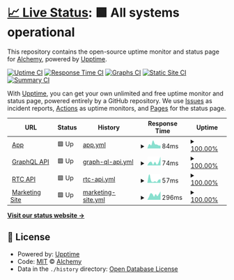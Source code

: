 # [📈 Live Status](https://status.alchemyrpg.com): <!--live status--> **🟩 All systems operational**

This repository contains the open-source uptime monitor and status page for [Alchemy](https://alchemyrpg.com), powered by [Upptime](https://github.com/upptime/upptime).

[![Uptime CI](https://github.com/alchemyrpg/upptime/workflows/Uptime%20CI/badge.svg)](https://github.com/alchemyrpg/upptime/actions?query=workflow%3A%22Uptime+CI%22)
[![Response Time CI](https://github.com/alchemyrpg/upptime/workflows/Response%20Time%20CI/badge.svg)](https://github.com/alchemyrpg/upptime/actions?query=workflow%3A%22Response+Time+CI%22)
[![Graphs CI](https://github.com/alchemyrpg/upptime/workflows/Graphs%20CI/badge.svg)](https://github.com/alchemyrpg/upptime/actions?query=workflow%3A%22Graphs+CI%22)
[![Static Site CI](https://github.com/alchemyrpg/upptime/workflows/Static%20Site%20CI/badge.svg)](https://github.com/alchemyrpg/upptime/actions?query=workflow%3A%22Static+Site+CI%22)
[![Summary CI](https://github.com/alchemyrpg/upptime/workflows/Summary%20CI/badge.svg)](https://github.com/alchemyrpg/upptime/actions?query=workflow%3A%22Summary+CI%22)

With [Upptime](https://upptime.js.org), you can get your own unlimited and free uptime monitor and status page, powered entirely by a GitHub repository. We use [Issues](https://github.com/alchemyrpg/upptime/issues) as incident reports, [Actions](https://github.com/alchemyrpg/upptime/actions) as uptime monitors, and [Pages](https://status.alchemyrpg.com) for the status page.

<!--start: status pages-->
<!-- This summary is generated by Upptime (https://github.com/upptime/upptime) -->
<!-- Do not edit this manually, your changes will be overwritten -->
<!-- prettier-ignore -->
| URL | Status | History | Response Time | Uptime |
| --- | ------ | ------- | ------------- | ------ |
| <img alt="" src="https://app.alchemyrpg.com/favicon-120.png" height="13"> [App](https://app.alchemyrpg.com) | 🟩 Up | [app.yml](https://github.com/alchemyrpg/upptime/commits/HEAD/history/app.yml) | <details><summary><img alt="Response time graph" src="./graphs/app/response-time-week.png" height="20"> 84ms</summary><br><a href="https://status.alchemyrpg.com/history/app"><img alt="Response time 107" src="https://img.shields.io/endpoint?url=https%3A%2F%2Fraw.githubusercontent.com%2Falchemyrpg%2Fupptime%2FHEAD%2Fapi%2Fapp%2Fresponse-time.json"></a><br><a href="https://status.alchemyrpg.com/history/app"><img alt="24-hour response time 57" src="https://img.shields.io/endpoint?url=https%3A%2F%2Fraw.githubusercontent.com%2Falchemyrpg%2Fupptime%2FHEAD%2Fapi%2Fapp%2Fresponse-time-day.json"></a><br><a href="https://status.alchemyrpg.com/history/app"><img alt="7-day response time 84" src="https://img.shields.io/endpoint?url=https%3A%2F%2Fraw.githubusercontent.com%2Falchemyrpg%2Fupptime%2FHEAD%2Fapi%2Fapp%2Fresponse-time-week.json"></a><br><a href="https://status.alchemyrpg.com/history/app"><img alt="30-day response time 104" src="https://img.shields.io/endpoint?url=https%3A%2F%2Fraw.githubusercontent.com%2Falchemyrpg%2Fupptime%2FHEAD%2Fapi%2Fapp%2Fresponse-time-month.json"></a><br><a href="https://status.alchemyrpg.com/history/app"><img alt="1-year response time 109" src="https://img.shields.io/endpoint?url=https%3A%2F%2Fraw.githubusercontent.com%2Falchemyrpg%2Fupptime%2FHEAD%2Fapi%2Fapp%2Fresponse-time-year.json"></a></details> | <details><summary><a href="https://status.alchemyrpg.com/history/app">100.00%</a></summary><a href="https://status.alchemyrpg.com/history/app"><img alt="All-time uptime 100.00%" src="https://img.shields.io/endpoint?url=https%3A%2F%2Fraw.githubusercontent.com%2Falchemyrpg%2Fupptime%2FHEAD%2Fapi%2Fapp%2Fuptime.json"></a><br><a href="https://status.alchemyrpg.com/history/app"><img alt="24-hour uptime 100.00%" src="https://img.shields.io/endpoint?url=https%3A%2F%2Fraw.githubusercontent.com%2Falchemyrpg%2Fupptime%2FHEAD%2Fapi%2Fapp%2Fuptime-day.json"></a><br><a href="https://status.alchemyrpg.com/history/app"><img alt="7-day uptime 100.00%" src="https://img.shields.io/endpoint?url=https%3A%2F%2Fraw.githubusercontent.com%2Falchemyrpg%2Fupptime%2FHEAD%2Fapi%2Fapp%2Fuptime-week.json"></a><br><a href="https://status.alchemyrpg.com/history/app"><img alt="30-day uptime 100.00%" src="https://img.shields.io/endpoint?url=https%3A%2F%2Fraw.githubusercontent.com%2Falchemyrpg%2Fupptime%2FHEAD%2Fapi%2Fapp%2Fuptime-month.json"></a><br><a href="https://status.alchemyrpg.com/history/app"><img alt="1-year uptime 100.00%" src="https://img.shields.io/endpoint?url=https%3A%2F%2Fraw.githubusercontent.com%2Falchemyrpg%2Fupptime%2FHEAD%2Fapi%2Fapp%2Fuptime-year.json"></a></details>
| <img alt="" src="https://app.alchemyrpg.com/favicon-120.png" height="13"> [GraphQL API](https://app.alchemyrpg.com/api/graphql/health) | 🟩 Up | [graph-ql-api.yml](https://github.com/alchemyrpg/upptime/commits/HEAD/history/graph-ql-api.yml) | <details><summary><img alt="Response time graph" src="./graphs/graph-ql-api/response-time-week.png" height="20"> 74ms</summary><br><a href="https://status.alchemyrpg.com/history/graph-ql-api"><img alt="Response time 223" src="https://img.shields.io/endpoint?url=https%3A%2F%2Fraw.githubusercontent.com%2Falchemyrpg%2Fupptime%2FHEAD%2Fapi%2Fgraph-ql-api%2Fresponse-time.json"></a><br><a href="https://status.alchemyrpg.com/history/graph-ql-api"><img alt="24-hour response time 197" src="https://img.shields.io/endpoint?url=https%3A%2F%2Fraw.githubusercontent.com%2Falchemyrpg%2Fupptime%2FHEAD%2Fapi%2Fgraph-ql-api%2Fresponse-time-day.json"></a><br><a href="https://status.alchemyrpg.com/history/graph-ql-api"><img alt="7-day response time 74" src="https://img.shields.io/endpoint?url=https%3A%2F%2Fraw.githubusercontent.com%2Falchemyrpg%2Fupptime%2FHEAD%2Fapi%2Fgraph-ql-api%2Fresponse-time-week.json"></a><br><a href="https://status.alchemyrpg.com/history/graph-ql-api"><img alt="30-day response time 115" src="https://img.shields.io/endpoint?url=https%3A%2F%2Fraw.githubusercontent.com%2Falchemyrpg%2Fupptime%2FHEAD%2Fapi%2Fgraph-ql-api%2Fresponse-time-month.json"></a><br><a href="https://status.alchemyrpg.com/history/graph-ql-api"><img alt="1-year response time 203" src="https://img.shields.io/endpoint?url=https%3A%2F%2Fraw.githubusercontent.com%2Falchemyrpg%2Fupptime%2FHEAD%2Fapi%2Fgraph-ql-api%2Fresponse-time-year.json"></a></details> | <details><summary><a href="https://status.alchemyrpg.com/history/graph-ql-api">100.00%</a></summary><a href="https://status.alchemyrpg.com/history/graph-ql-api"><img alt="All-time uptime 99.99%" src="https://img.shields.io/endpoint?url=https%3A%2F%2Fraw.githubusercontent.com%2Falchemyrpg%2Fupptime%2FHEAD%2Fapi%2Fgraph-ql-api%2Fuptime.json"></a><br><a href="https://status.alchemyrpg.com/history/graph-ql-api"><img alt="24-hour uptime 100.00%" src="https://img.shields.io/endpoint?url=https%3A%2F%2Fraw.githubusercontent.com%2Falchemyrpg%2Fupptime%2FHEAD%2Fapi%2Fgraph-ql-api%2Fuptime-day.json"></a><br><a href="https://status.alchemyrpg.com/history/graph-ql-api"><img alt="7-day uptime 100.00%" src="https://img.shields.io/endpoint?url=https%3A%2F%2Fraw.githubusercontent.com%2Falchemyrpg%2Fupptime%2FHEAD%2Fapi%2Fgraph-ql-api%2Fuptime-week.json"></a><br><a href="https://status.alchemyrpg.com/history/graph-ql-api"><img alt="30-day uptime 100.00%" src="https://img.shields.io/endpoint?url=https%3A%2F%2Fraw.githubusercontent.com%2Falchemyrpg%2Fupptime%2FHEAD%2Fapi%2Fgraph-ql-api%2Fuptime-month.json"></a><br><a href="https://status.alchemyrpg.com/history/graph-ql-api"><img alt="1-year uptime 100.00%" src="https://img.shields.io/endpoint?url=https%3A%2F%2Fraw.githubusercontent.com%2Falchemyrpg%2Fupptime%2FHEAD%2Fapi%2Fgraph-ql-api%2Fuptime-year.json"></a></details>
| <img alt="" src="https://app.alchemyrpg.com/favicon-120.png" height="13"> [RTC API](https://app.alchemyrpg.com/api/journal/health) | 🟩 Up | [rtc-api.yml](https://github.com/alchemyrpg/upptime/commits/HEAD/history/rtc-api.yml) | <details><summary><img alt="Response time graph" src="./graphs/rtc-api/response-time-week.png" height="20"> 57ms</summary><br><a href="https://status.alchemyrpg.com/history/rtc-api"><img alt="Response time 106" src="https://img.shields.io/endpoint?url=https%3A%2F%2Fraw.githubusercontent.com%2Falchemyrpg%2Fupptime%2FHEAD%2Fapi%2Frtc-api%2Fresponse-time.json"></a><br><a href="https://status.alchemyrpg.com/history/rtc-api"><img alt="24-hour response time 70" src="https://img.shields.io/endpoint?url=https%3A%2F%2Fraw.githubusercontent.com%2Falchemyrpg%2Fupptime%2FHEAD%2Fapi%2Frtc-api%2Fresponse-time-day.json"></a><br><a href="https://status.alchemyrpg.com/history/rtc-api"><img alt="7-day response time 57" src="https://img.shields.io/endpoint?url=https%3A%2F%2Fraw.githubusercontent.com%2Falchemyrpg%2Fupptime%2FHEAD%2Fapi%2Frtc-api%2Fresponse-time-week.json"></a><br><a href="https://status.alchemyrpg.com/history/rtc-api"><img alt="30-day response time 87" src="https://img.shields.io/endpoint?url=https%3A%2F%2Fraw.githubusercontent.com%2Falchemyrpg%2Fupptime%2FHEAD%2Fapi%2Frtc-api%2Fresponse-time-month.json"></a><br><a href="https://status.alchemyrpg.com/history/rtc-api"><img alt="1-year response time 97" src="https://img.shields.io/endpoint?url=https%3A%2F%2Fraw.githubusercontent.com%2Falchemyrpg%2Fupptime%2FHEAD%2Fapi%2Frtc-api%2Fresponse-time-year.json"></a></details> | <details><summary><a href="https://status.alchemyrpg.com/history/rtc-api">100.00%</a></summary><a href="https://status.alchemyrpg.com/history/rtc-api"><img alt="All-time uptime 100.00%" src="https://img.shields.io/endpoint?url=https%3A%2F%2Fraw.githubusercontent.com%2Falchemyrpg%2Fupptime%2FHEAD%2Fapi%2Frtc-api%2Fuptime.json"></a><br><a href="https://status.alchemyrpg.com/history/rtc-api"><img alt="24-hour uptime 100.00%" src="https://img.shields.io/endpoint?url=https%3A%2F%2Fraw.githubusercontent.com%2Falchemyrpg%2Fupptime%2FHEAD%2Fapi%2Frtc-api%2Fuptime-day.json"></a><br><a href="https://status.alchemyrpg.com/history/rtc-api"><img alt="7-day uptime 100.00%" src="https://img.shields.io/endpoint?url=https%3A%2F%2Fraw.githubusercontent.com%2Falchemyrpg%2Fupptime%2FHEAD%2Fapi%2Frtc-api%2Fuptime-week.json"></a><br><a href="https://status.alchemyrpg.com/history/rtc-api"><img alt="30-day uptime 100.00%" src="https://img.shields.io/endpoint?url=https%3A%2F%2Fraw.githubusercontent.com%2Falchemyrpg%2Fupptime%2FHEAD%2Fapi%2Frtc-api%2Fuptime-month.json"></a><br><a href="https://status.alchemyrpg.com/history/rtc-api"><img alt="1-year uptime 100.00%" src="https://img.shields.io/endpoint?url=https%3A%2F%2Fraw.githubusercontent.com%2Falchemyrpg%2Fupptime%2FHEAD%2Fapi%2Frtc-api%2Fuptime-year.json"></a></details>
| <img alt="" src="https://app.alchemyrpg.com/favicon-120.png" height="13"> [Marketing Site](https://alchemyrpg.com) | 🟩 Up | [marketing-site.yml](https://github.com/alchemyrpg/upptime/commits/HEAD/history/marketing-site.yml) | <details><summary><img alt="Response time graph" src="./graphs/marketing-site/response-time-week.png" height="20"> 296ms</summary><br><a href="https://status.alchemyrpg.com/history/marketing-site"><img alt="Response time 347" src="https://img.shields.io/endpoint?url=https%3A%2F%2Fraw.githubusercontent.com%2Falchemyrpg%2Fupptime%2FHEAD%2Fapi%2Fmarketing-site%2Fresponse-time.json"></a><br><a href="https://status.alchemyrpg.com/history/marketing-site"><img alt="24-hour response time 473" src="https://img.shields.io/endpoint?url=https%3A%2F%2Fraw.githubusercontent.com%2Falchemyrpg%2Fupptime%2FHEAD%2Fapi%2Fmarketing-site%2Fresponse-time-day.json"></a><br><a href="https://status.alchemyrpg.com/history/marketing-site"><img alt="7-day response time 296" src="https://img.shields.io/endpoint?url=https%3A%2F%2Fraw.githubusercontent.com%2Falchemyrpg%2Fupptime%2FHEAD%2Fapi%2Fmarketing-site%2Fresponse-time-week.json"></a><br><a href="https://status.alchemyrpg.com/history/marketing-site"><img alt="30-day response time 347" src="https://img.shields.io/endpoint?url=https%3A%2F%2Fraw.githubusercontent.com%2Falchemyrpg%2Fupptime%2FHEAD%2Fapi%2Fmarketing-site%2Fresponse-time-month.json"></a><br><a href="https://status.alchemyrpg.com/history/marketing-site"><img alt="1-year response time 345" src="https://img.shields.io/endpoint?url=https%3A%2F%2Fraw.githubusercontent.com%2Falchemyrpg%2Fupptime%2FHEAD%2Fapi%2Fmarketing-site%2Fresponse-time-year.json"></a></details> | <details><summary><a href="https://status.alchemyrpg.com/history/marketing-site">100.00%</a></summary><a href="https://status.alchemyrpg.com/history/marketing-site"><img alt="All-time uptime 100.00%" src="https://img.shields.io/endpoint?url=https%3A%2F%2Fraw.githubusercontent.com%2Falchemyrpg%2Fupptime%2FHEAD%2Fapi%2Fmarketing-site%2Fuptime.json"></a><br><a href="https://status.alchemyrpg.com/history/marketing-site"><img alt="24-hour uptime 100.00%" src="https://img.shields.io/endpoint?url=https%3A%2F%2Fraw.githubusercontent.com%2Falchemyrpg%2Fupptime%2FHEAD%2Fapi%2Fmarketing-site%2Fuptime-day.json"></a><br><a href="https://status.alchemyrpg.com/history/marketing-site"><img alt="7-day uptime 100.00%" src="https://img.shields.io/endpoint?url=https%3A%2F%2Fraw.githubusercontent.com%2Falchemyrpg%2Fupptime%2FHEAD%2Fapi%2Fmarketing-site%2Fuptime-week.json"></a><br><a href="https://status.alchemyrpg.com/history/marketing-site"><img alt="30-day uptime 100.00%" src="https://img.shields.io/endpoint?url=https%3A%2F%2Fraw.githubusercontent.com%2Falchemyrpg%2Fupptime%2FHEAD%2Fapi%2Fmarketing-site%2Fuptime-month.json"></a><br><a href="https://status.alchemyrpg.com/history/marketing-site"><img alt="1-year uptime 100.00%" src="https://img.shields.io/endpoint?url=https%3A%2F%2Fraw.githubusercontent.com%2Falchemyrpg%2Fupptime%2FHEAD%2Fapi%2Fmarketing-site%2Fuptime-year.json"></a></details>

<!--end: status pages-->

[**Visit our status website →**](https://status.alchemyrpg.com)

## 📄 License

- Powered by: [Upptime](https://github.com/upptime/upptime)
- Code: [MIT](./LICENSE) © [Alchemy](https://alchemyrpg.com)
- Data in the `./history` directory: [Open Database License](https://opendatacommons.org/licenses/odbl/1-0/)
